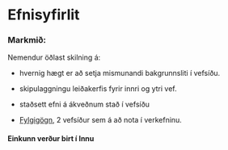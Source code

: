 # Efnisyfirlit

### Markmið:
Nemendur öðlast skilning á:
* hvernig hægt er að setja mismunandi bakgrunnsliti í vefsíðu.
* skipulaggningu leiðakerfis fyrir innri og ytri vef.
* staðsett efni á ákveðnum stað í vefsíðu

* [Fylgigögn](https://github.com/vefgrunnur/21V/tree/main/S%C3%BDnid%C3%A6mi/V-5), 2 vefsíður sem á að nota í verkefninu.

#### Einkunn verður birt í Innu
